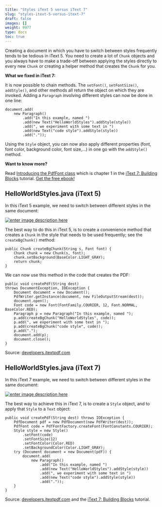 ```yaml
---
title: "Styles iText 5 versus iText 7"
slug: "styles-itext-5-versus-itext-7"
draft: false
images: []
weight: 9977
type: docs
toc: true
---
```


Creating a document in which you have to switch between styles frequently tends to be tedious in iText 5. You need to create a lot of `Chunk` objects and you always have to make a trade-off between applying the styles directly to every new `Chunk` or creating a helper method that creates the `Chunk` for you.

**What we fixed in iText 7:**

It is now possible to chain methods. The `setFont()`, `setFontSize()`, `addStyle()`, and other methods all return the object on which they are invoked. Adding a `Paragraph` involving different styles can now be done in one line:

    document.add(
        new Paragraph()
            .add("In this example, named ")
            .add(new Text("HelloWorldStyles").addStyle(style))
            .add(", we experiment with some text in ")
            .add(new Text("code style").addStyle(style))
            .add("."));

Using the `Style` object, you can now also apply different properties (font, font color, background color, font size,...) in one go with the `addStyle()` method.

**Want to know more?**

Read [Introducing the PdfFont class](http://developers.itextpdf.com/content/itext-7-building-blocks/chapter-1-introducing-pdffont-class) which is chapter 1 in the [iText 7: Building Blocks](http://developers.itextpdf.com/content/itext-7-building-blocks/) tutorial. [Get the free ebook!](http://pages.itextpdf.com/iText-7-abc.html)

## HelloWorldStyles.java (iText 5)
In this iText 5 example, we need to switch between different styles in the same document:

[![enter image description here][1]][1]

The best way to do this in iText 5, is to create a convenience method that creates a `Chunk` in the style that needs to be used frequently; see the `createBgChunk()` method:

    public Chunk createBgChunk(String s, Font font) {
        Chunk chunk = new Chunk(s, font);
        chunk.setBackground(BaseColor.LIGHT_GRAY);
        return chunk;
    }

We can now use this method in the code that creates the PDF:

    public void createPdf(String dest)
    throws DocumentException, IOException {
        Document document = new Document();
        PdfWriter.getInstance(document, new FileOutputStream(dest));
        document.open();
        Font code = new Font(FontFamily.COURIER, 12, Font.NORMAL, BaseColor.RED);
        Paragraph p = new Paragraph("In this example, named ");
        p.add(createBgChunk("HelloWorldStyles", code));
        p.add(", we experiment with some text in ");
        p.add(createBgChunk("code style", code));
        p.add(".");
        document.add(p);
        document.close();
    }

Source: [developers.itextpdf.com](http://developers.itextpdf.com/content/itext-7-examples/itext-7-differences-itext-5/styles#2846-helloworldstyles.java)

  [1]: http://i.stack.imgur.com/RF0Ze.png


## HelloWorldStyles.java (iText 7)
In this iText 7 example, we need to switch between different styles in the same document:

[![enter image description here][1]][1]

The best way to achieve this in iText 7, is to create a `Style` object, and to apply that `Style` to a `Text` object:

    public void createPdf(String dest) throws IOException {
        PdfDocument pdf = new PdfDocument(new PdfWriter(dest));
        PdfFont code = PdfFontFactory.createFont(FontConstants.COURIER);
        Style style = new Style()
            .setFont(code)
            .setFontSize(12)
            .setFontColor(Color.RED)
            .setBackgroundColor(Color.LIGHT_GRAY);
        try (Document document = new Document(pdf)) {
            document.add(
                new Paragraph()
                    .add("In this example, named ")
                    .add(new Text("HelloWorldStyles").addStyle(style))
                    .add(", we experiment with some text in ")
                    .add(new Text("code style").addStyle(style))
                    .add("."));
        }
    }

Source: [developers.itextpdf.com](http://developers.itextpdf.com/content/itext-7-examples/itext-7-differences-itext-5/styles#2847-helloworldstyles.java) and the [iText 7: Building Blocks](http://pages.itextpdf.com/iText-7-abc.html) tutorial.

  [1]: http://i.stack.imgur.com/EraL4.png

